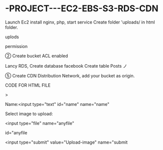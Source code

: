# -PROJECT---EC2-EBS-S3-RDS-CDN
Launch Ec2  install nginx, php, start service 
Create folder 'uploads/ in html folder. 

uplods

>>>

permission 

② Create bucket ACL enabled

Lancy RDS, Create database facebook Create table Posts ノ

⑤ Create CDN Distribution Network, add your bucket as origin.

CODE FOR HTML FILE

<!DOCTYPE html>

<html>

<body>>

<form action="upload.php" method="post" enctype="multipart/form-

data">

Name:<input type="text" id="name" name="name"

Select image to upload:

<input type="file" name="anyfile"

id="anyfile

<input type="submit" value="Upload-image" name="submit

</form>

</body>

</html>
